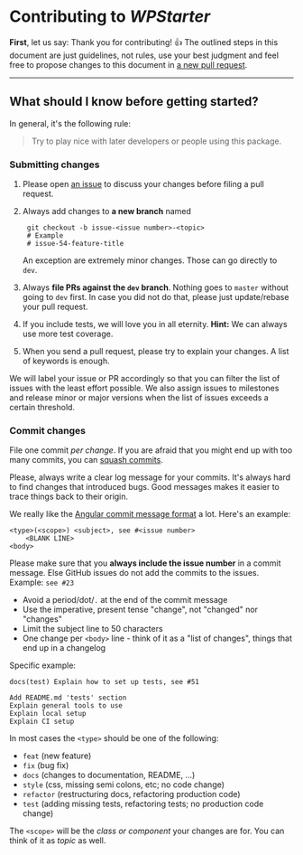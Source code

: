 # Contributing to _WPStarter_
**First**, let us say: Thank you for contributing! :+1:
The outlined steps in this document are just guidelines, not rules, 
use your best judgment and feel free to propose changes to this document 
in [a new pull request][github-pr-link].

---

## What should I know before getting started?
In general, it's the following rule:

> Try to play nice with later developers or people using this package.

### Submitting changes
1. Please open [an issue][github-issues-link] 
   to discuss your changes before filing a pull request.
1. Always add changes to **a new branch** named 

        git checkout -b issue-<issue number>-<topic>
        # Example
        # issue-54-feature-title

    An exception are extremely minor changes. Those can go directly to `dev`.  

1. Always **file PRs against the `dev` branch**. Nothing goes to `master` without 
   going to `dev` first. In case you did not do that, please just update/rebase 
   your pull request.
1. If you include tests, we will love you in all eternity. 
   **Hint:** We can always use more test coverage.
1. When you send a pull request, please try to explain your changes. A list of 
   keywords is enough.

We will label your issue or PR accordingly so that you can filter the list of 
issues with the least effort possible. We also assign issues to milestones and 
release minor or major versions when the list of issues exceeds a certain 
threshold.

### Commit changes
File one commit _per change_. If you are afraid that you might end up with too 
many commits, you can [squash commits][so-git-squash].

Please, always write a clear log message for your commits. It's always hard 
to find changes that introduced bugs. Good messages makes it easier to trace 
things back to their origin.

We really like the 
[Angular commit message format][angular-contrib-docs-link] 
a lot. Here's an example:

```
<type>(<scope>) <subject>, see #<issue number>
    <BLANK LINE>
<body>
```

Please make sure that you **always include the issue number** in a commit message. 
Else GitHub issues do not add the commits to the issues. Example: `see #23`

 * Avoid a period/dot/`.` at the end of the commit message
 * Use the imperative, present tense "change", not "changed" nor "changes"
 * Limit the subject line to 50 characters
 * One change per `<body>` line - think of it as a "list of changes", things
  that end up in a changelog
 

Specific example:

```
docs(test) Explain how to set up tests, see #51

Add README.md 'tests' section
Explain general tools to use
Explain local setup
Explain CI setup
```

In most cases the `<type>` should be one of the following:

 * `feat` (new feature)
 * `fix` (bug fix)
 * `docs` (changes to documentation, README, …)
 * `style` (css, missing semi colons, etc; no code change)
 * `refactor` (restructuring docs, refactoring production code)
 * `test` (adding missing tests, refactoring tests; no production code change)

The `<scope>` will be the _class or component_ your changes are for. 
You can think of it as _topic_ as well.

[github-pr-link]: https://github.com/wecodemore/wpstarter/compare
[github-issues-link]: https://github.com/wecodemore/wpstarter/issues/new
[so-git-squash]: http://stackoverflow.com/a/5201642/376483
[angular-contrib-docs-link]: https://github.com/angular/angular.js/blob/5d695e5566212d93da0fc1281d5d39ffee0039a3/CONTRIBUTING.md#commit-message-format